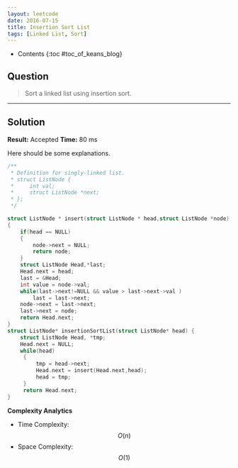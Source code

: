 ```yaml
---
layout: leetcode
date: 2016-07-15
title: Insertion Sort List
tags: [Linked List, Sort]
---
```


* Contents
{:toc #toc_of_keans_blog}

## Question

>
> Sort a linked list using insertion sort.
>     

***

## Solution

**Result:** Accepted **Time:** 80 ms

Here should be some explanations.

```c
/**
 * Definition for singly-linked list.
 * struct ListNode {
 *     int val;
 *     struct ListNode *next;
 * };
 */

struct ListNode * insert(struct ListNode * head,struct ListNode *node)
{
    if(head == NULL)
    {
        node->next = NULL;
        return node;
    }
    struct ListNode Head,*last;
    Head.next = head;
    last = &Head;
    int value = node->val;
    while(last->next!=NULL && value > last->next->val )
        last = last->next;
    node->next = last->next;
    last->next = node;
    return Head.next;
}
struct ListNode* insertionSortList(struct ListNode* head) {
    struct ListNode Head, *tmp;
    Head.next = NULL;
    while(head)
     {
         tmp = head->next;
         Head.next = insert(Head.next,head);
         head = tmp;
     }
     return Head.next;
}
```

**Complexity Analytics**

- Time Complexity: $$O(n)$$
- Space Complexity: $$O(1)$$
